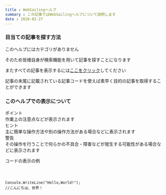 ```yaml
---
title : WebSailingヘルプ
summary : この記事ではWebSailingヘルプについて説明します
date : 2020-02-27
---
```


<h3>目当ての記事を探す方法</h3>
このヘルプにはカテゴリがありません

そのため皆様自身が検索機能を用いて記事を探すことになります

またすべての記事を表示するには[ここをクリック](../index.md)してください

記事の末尾に記載されている記事コードを使えば素早く目的の記事を取得することができます

<h3>このヘルプでの表示について</h3>
<div class="alert alert-success" role="alert">ポイント<br>作業上の注意点などが表示されます</div>
<div class="alert alert-warning" role="alert">ヒント<br>主に簡単な操作方法や別の操作方法がある場合などに表示されます</div>
<div class="alert alert-danger" role="alert">警告<br>その操作を行うことで何らかの不具合・障害などが発生する可能性がある場合などに表示されます</div>

<p>コードの表示の例</p>
<code class="prettyprint">
<p>
Console.WriteLine("Hello,World!");
//こんにちは、世界！
</p>
</code>


